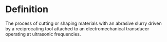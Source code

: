 # Definition

The process of cutting or shaping materials with an abrasive slurry
driven by a reciprocating tool attached to an electromechanical
transducer operating at ultrasonic frequencies.

